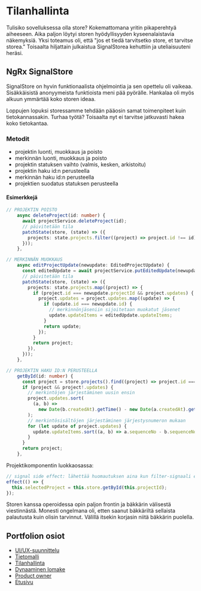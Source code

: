 # Tilanhallinta

Tulisiko sovelluksessa olla store? Kokemattomana yritin pikaperehtyä aiheeseen. Aika paljon löytyi storen hyödyllisyyden kyseenalaistavia näkemyksiä. Yksi toteamus oli, että "jos et tiedä tarvitsetko store, et tarvitse storea." Toisaalta hiljattain julkaistua SignalStorea kehuttiin ja uteliaisuuteni heräsi.

## NgRx SignalStore

SignalStore on hyvin funktionaalista ohjelmointia ja sen opettelu oli vaikeaa. Sisäkkäisistä anonyymeista funktioista meni pää pyörälle. Hankalaa oli myös alkuun ymmärtää koko storen ideaa.

Loppujen lopuksi storessamme tehdään pääosin samat toimenpiteet kuin tietokannassakin. Turhaa työtä? Toisaalta nyt ei tarvitse jatkuvasti hakea koko tietokantaa.

### Metodit

- projektin luonti, muokkaus ja poisto
- merkinnän luonti, muokkaus ja poisto
- projektin statuksen vaihto (valmis, kesken, arkistoitu)
- projektin haku id:n perusteella
- merkinnän haku id:n perusteella
- projektien suodatus statuksen perusteella

#### Esimerkkejä

```typescript
// PROJEKTIN POISTO
    async deleteProject(id: number) {
      await projectService.deleteProject(id);
      // päivitetään tila
      patchState(store, (state) => ({
        projects: state.projects.filter((project) => project.id !== id),
      }));
    },
```

```typescript
// MERKINNÄN MUOKKAUS
    async editProjectUpdate(newupdate: EditedProjectUpdate) {
      const editedUpdate = await projectService.putEditedUpdate(newupdate);
      // päivitetään tila
      patchState(store, (state) => ({
        projects: state.projects.map((project) => {
          if (project.id === newupdate.projectId && project.updates) {
            project.updates = project.updates.map((update) => {
              if (update.id === newupdate.id) {
                // merkinnönjäseniin sijoitetaan muokatut jäsenet
                update.updateItems = editedUpdate.updateItems;
              }
              return update;
            });
          }
          return project;
        }),
      }));
    },
```

```typescript
// PROJEKTIN HAKU ID:N PERUSTEELLA
    getById(id: number) {
      const project = store.projects().find((project) => project.id === id);
      if (project && project!.updates) {
        // merkintöjen järjestäminen uusin ensin
        project.updates.sort(
          (a, b) =>
            new Date(b.createdAt).getTime() - new Date(a.createdAt).getTime()
        );
        // merkintösisältöjen järjestäminen järjestysnumeron mukaan
        for (let update of project.updates) {
          update.updateItems.sort((a, b) => a.sequenceNo - b.sequenceNo);
        }
      }
      return project;
    },
```

Projektikomponentin luokkaosassa:

```typescript
// signal side effect: lähettää huomautuksen aina kun filter-signaali emitoi arvon
effect(() => {
  this.selectedProject = this.store.getById(this.projectId);
});
```

Storen kanssa operoidessa opin paljon frontin ja bäkkärin välisestä viestinnästä. Monesti ongelmana oli, etten saanut bäkkäriltä sellaista palautusta kuin olisin tarvinnut. Välillä itsekin korjasin niitä bäkkärin puolella.

## Portfolion osiot

- [UI/UX-suunnittelu](design.md)
- [Tietomalli](datamodel.md)
- [Tilanhallinta](store.md)
- [Dynaaminen lomake](forms.md)
- [Product owner](teamwork.md)
- [Etusivu](craftfolio.md)
